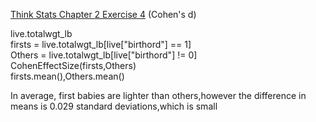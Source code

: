 [Think Stats Chapter 2 Exercise 4](http://greenteapress.com/thinkstats2/html/thinkstats2003.html#toc24) (Cohen's d)

>>
live.totalwgt_lb  
firsts = live.totalwgt_lb[live["birthord"] == 1]  
Others = live.totalwgt_lb[live["birthord"] != 0]  
CohenEffectSize(firsts,Others)  
firsts.mean(),Others.mean()


In average, first babies are lighter than others,however the difference in means is 0.029   standard deviations,which is small  
